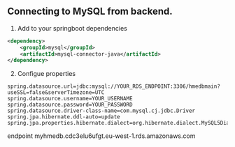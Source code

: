 ## Connecting to MySQL from backend.

1. Add to your springboot dependencies
```xml
<dependency>
    <groupId>mysql</groupId>
    <artifactId>mysql-connector-java</artifactId>
</dependency>
```


2. Configue properties

```xlm
spring.datasource.url=jdbc:mysql://YOUR_RDS_ENDPOINT:3306/hmedbmain?useSSL=false&serverTimezone=UTC
spring.datasource.username=YOUR_USERNAME
spring.datasource.password=YOUR_PASSWORD
spring.datasource.driver-class-name=com.mysql.cj.jdbc.Driver
spring.jpa.hibernate.ddl-auto=update
spring.jpa.properties.hibernate.dialect=org.hibernate.dialect.MySQL5Dialect

```
endpoint
myhmedb.cdc3elu6ufgt.eu-west-1.rds.amazonaws.com